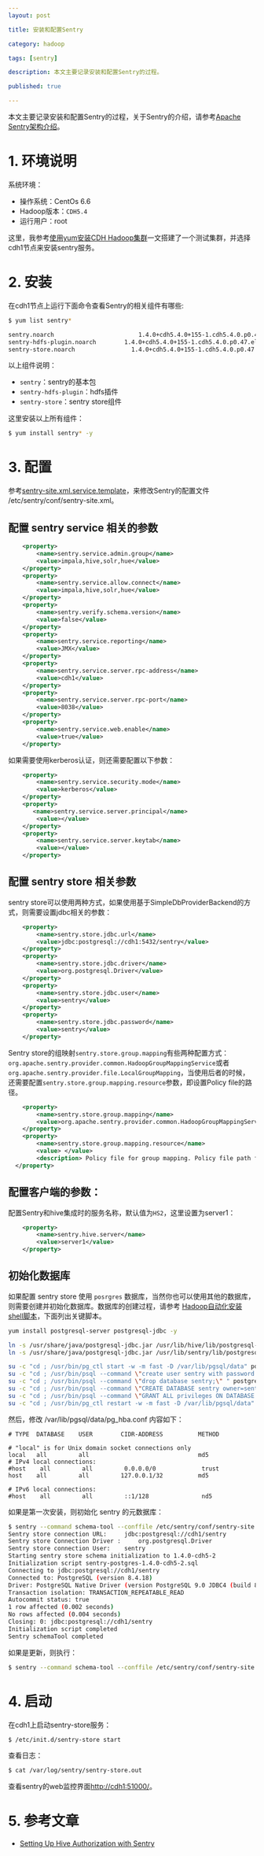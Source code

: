 ```yaml
---
layout: post

title: 安装和配置Sentry

category: hadoop

tags: [sentry]

description: 本文主要记录安装和配置Sentry的过程。

published: true

---
```


本文主要记录安装和配置Sentry的过程，关于Sentry的介绍，请参考[Apache Sentry架构介绍](/2015/04/29/apache-sentry-architecture.html)。

# 1. 环境说明

系统环境：

- 操作系统：CentOs 6.6
- Hadoop版本：`CDH5.4`
- 运行用户：root

这里，我参考[使用yum安装CDH Hadoop集群](/2013/04/06/install-cloudera-cdh-by-yum.html)一文搭建了一个测试集群，并选择cdh1节点来安装sentry服务。

# 2. 安装

在cdh1节点上运行下面命令查看Sentry的相关组件有哪些:

~~~bash
$ yum list sentry*

sentry.noarch                        1.4.0+cdh5.4.0+155-1.cdh5.4.0.p0.47.el6                            @cdh
sentry-hdfs-plugin.noarch        1.4.0+cdh5.4.0+155-1.cdh5.4.0.p0.47.el6                            @cdh
sentry-store.noarch                1.4.0+cdh5.4.0+155-1.cdh5.4.0.p0.47.el6                            @cdh
~~~

以上组件说明：

- `sentry`：sentry的基本包
- `sentry-hdfs-plugin`：hdfs插件
- `sentry-store`：sentry store组件

这里安装以上所有组件：

~~~bash
$ yum install sentry* -y
~~~

# 3. 配置

参考[sentry-site.xml.service.template](https://github.com/cloudera/sentry/blob/cdh5-1.4.0_5.4.0/conf/sentry-site.xml.service.template)，来修改Sentry的配置文件 /etc/sentry/conf/sentry-site.xml。

## 配置 sentry service 相关的参数

~~~xml
    <property>
        <name>sentry.service.admin.group</name>
        <value>impala,hive,solr,hue</value>
    </property>
    <property>
        <name>sentry.service.allow.connect</name>
        <value>impala,hive,solr,hue</value>
    </property>
    <property>
        <name>sentry.verify.schema.version</name>
        <value>false</value>
    </property>
    <property>
        <name>sentry.service.reporting</name>
        <value>JMX</value>
    </property>
    <property>
        <name>sentry.service.server.rpc-address</name>
        <value>cdh1</value>
    </property>
    <property>
        <name>sentry.service.server.rpc-port</name>
        <value>8038</value>
    </property>
    <property>
        <name>sentry.service.web.enable</name>
        <value>true</value>
    </property>
~~~

如果需要使用kerberos认证，则还需要配置以下参数：

~~~xml
    <property>
        <name>sentry.service.security.mode</name>
        <value>kerberos</value>
    </property>
    <property>
       <name>sentry.service.server.principal</name>
        <value></value>
    </property>
    <property>
        <name>sentry.service.server.keytab</name>
        <value></value>
    </property>
~~~

## 配置 sentry store 相关参数

sentry store可以使用两种方式，如果使用基于SimpleDbProviderBackend的方式，则需要设置jdbc相关的参数：

~~~xml
    <property>
        <name>sentry.store.jdbc.url</name>
        <value>jdbc:postgresql://cdh1:5432/sentry</value>
    </property>
    <property>
        <name>sentry.store.jdbc.driver</name>
        <value>org.postgresql.Driver</value>
    </property>
    <property>
        <name>sentry.store.jdbc.user</name>
        <value>sentry</value>
    </property>
    <property>
        <name>sentry.store.jdbc.password</name>
        <value>sentry</value>
    </property>
~~~

Sentry store的组映射`sentry.store.group.mapping`有些两种配置方式：`org.apache.sentry.provider.common.HadoopGroupMappingService`或者`org.apache.sentry.provider.file.LocalGroupMapping`，当使用后者的时候，还需要配置`sentry.store.group.mapping.resource`参数，即设置Policy file的路径。

~~~xml
    <property>
        <name>sentry.store.group.mapping</name>
        <value>org.apache.sentry.provider.common.HadoopGroupMappingService</value>
    </property>
    <property>
        <name>sentry.store.group.mapping.resource</name>
        <value> </value>
        <description> Policy file for group mapping. Policy file path for local group mapping, when sentry.store.group.mapping is set to LocalGroupMapping Service class.</description>
  </property>
~~~

## 配置客户端的参数：

配置Sentry和hive集成时的服务名称，默认值为`HS2`，这里设置为server1：

~~~xml
    <property>
        <name>sentry.hive.server</name>
        <value>server1</value>
    </property>
~~~


## 初始化数据库

如果配置 sentry store 使用 `posrgres` 数据库，当然你也可以使用其他的数据库，则需要创建并初始化数据库。数据库的创建过程，请参考 [Hadoop自动化安装shell脚本](/2013/08/02/hadoop-install-script/)，下面列出关键脚本。

~~~bash
yum install postgresql-server postgresql-jdbc -y

ln -s /usr/share/java/postgresql-jdbc.jar /usr/lib/hive/lib/postgresql-jdbc.jar
ln -s /usr/share/java/postgresql-jdbc.jar /usr/lib/sentry/lib/postgresql-jdbc.jar

su -c "cd ; /usr/bin/pg_ctl start -w -m fast -D /var/lib/pgsql/data" postgres
su -c "cd ; /usr/bin/psql --command \"create user sentry with password 'sentry'; \" " postgres
su -c "cd ; /usr/bin/psql --command \"drop database sentry;\" " postgres
su -c "cd ; /usr/bin/psql --command \"CREATE DATABASE sentry owner=sentry;\" " postgres
su -c "cd ; /usr/bin/psql --command \"GRANT ALL privileges ON DATABASE sentry TO sentry;\" " postgres
su -c "cd ; /usr/bin/pg_ctl restart -w -m fast -D /var/lib/pgsql/data" postgres
~~~

然后，修改 /var/lib/pgsql/data/pg_hba.conf 内容如下：

~~~
# TYPE  DATABASE    USER        CIDR-ADDRESS          METHOD

# "local" is for Unix domain socket connections only
local   all         all                               md5
# IPv4 local connections:
#host    all         all         0.0.0.0/0             trust
host    all         all         127.0.0.1/32          md5

# IPv6 local connections:
#host    all         all         ::1/128               nd5
~~~

如果是第一次安装，则初始化 sentry 的元数据库：

~~~bash
$ sentry --command schema-tool --conffile /etc/sentry/conf/sentry-site.xml --dbType postgres --initSchema
Sentry store connection URL:     jdbc:postgresql://cdh1/sentry
Sentry store Connection Driver :     org.postgresql.Driver
Sentry store connection User:    sentry
Starting sentry store schema initialization to 1.4.0-cdh5-2
Initialization script sentry-postgres-1.4.0-cdh5-2.sql
Connecting to jdbc:postgresql://cdh1/sentry
Connected to: PostgreSQL (version 8.4.18)
Driver: PostgreSQL Native Driver (version PostgreSQL 9.0 JDBC4 (build 801))
Transaction isolation: TRANSACTION_REPEATABLE_READ
Autocommit status: true
1 row affected (0.002 seconds)
No rows affected (0.004 seconds)
Closing: 0: jdbc:postgresql://cdh1/sentry
Initialization script completed
Sentry schemaTool completed
~~~

如果是更新，则执行：

~~~bash
$ sentry --command schema-tool --conffile /etc/sentry/conf/sentry-site.xml --dbType postgres --upgradeSchema
~~~

# 4. 启动

在cdh1上启动sentry-store服务：

~~~bash
$ /etc/init.d/sentry-store start
~~~

查看日志：

~~~bash
$ cat /var/log/sentry/sentry-store.out
~~~

查看sentry的web监控界面<http://cdh1:51000/>。


# 5. 参考文章

- [Setting Up Hive Authorization with Sentry](http://www.cloudera.com/content/cloudera/en/documentation/cloudera-manager/v4-8-0/Cloudera-Manager-Managing-Clusters/cmmc_sentry_config.html)

